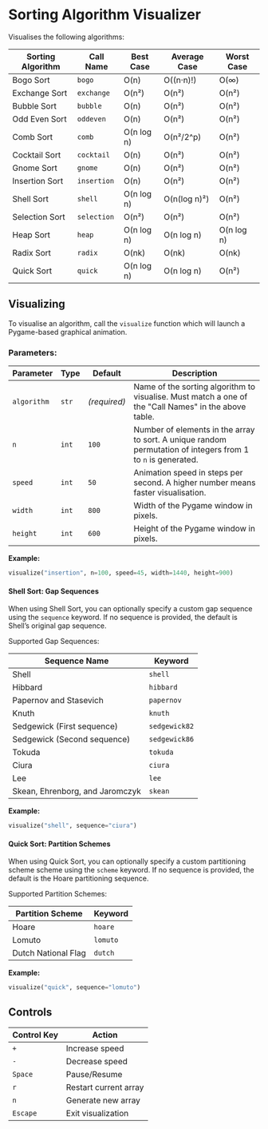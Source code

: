 # Sorting Algorithm Visualizer

Visualises the following algorithms:

| Sorting Algorithm | Call Name   | Best Case  | Average Case | Worst Case |
| ----------------- | ----------- | ---------- | ------------ | ---------- |
| Bogo Sort         | `bogo`      | O(n)       | O((n·n)!)    | O(∞)       |
| Exchange Sort     | `exchange`  | O(n²)      | O(n²)        | O(n²)      |
| Bubble Sort       | `bubble`    | O(n)       | O(n²)        | O(n²)      |
| Odd Even Sort     | `oddeven`   | O(n)       | O(n²)        | O(n²)      |
| Comb Sort         | `comb`      | O(n log n) | O(n²/2^p)    | O(n²)      |
| Cocktail Sort     | `cocktail`  | O(n)       | O(n²)        | O(n²)      |
| Gnome Sort        | `gnome`     | O(n)       | O(n²)        | O(n²)      |
| Insertion Sort    | `insertion` | O(n)       | O(n²)        | O(n²)      |
| Shell Sort        | `shell`     | O(n log n) | O(n(log n)²) | O(n²)      |
| Selection Sort    | `selection` | O(n²)      | O(n²)        | O(n²)      |
| Heap Sort         | `heap`      | O(n log n) | O(n log n)   | O(n log n) |
| Radix Sort        | `radix`     | O(nk)      | O(nk)        | O(nk)      |
| Quick Sort        | `quick`     | O(n log n) | O(n log n)   | O(n²)      |

## Visualizing

To visualise an algorithm, call the `visualize` function which will launch a Pygame-based graphical animation.

### Parameters:

| Parameter   | Type  | Default      | Description                                                                                                  |
| ----------- | ----- | ------------ | ------------------------------------------------------------------------------------------------------------ |
| `algorithm` | `str` | _(required)_ | Name of the sorting algorithm to visualise. Must match a one of the "Call Names" in the above table.         |
| `n`         | `int` | `100`        | Number of elements in the array to sort. A unique random permutation of integers from 1 to `n` is generated. |
| `speed`     | `int` | `50`         | Animation speed in steps per second. A higher number means faster visualisation.                             |
| `width`     | `int` | `800`        | Width of the Pygame window in pixels.                                                                        |
| `height`    | `int` | `600`        | Height of the Pygame window in pixels.                                                                       |

**Example:**

```py
visualize("insertion", n=100, speed=45, width=1440, height=900)
```

#### Shell Sort: Gap Sequences

When using Shell Sort, you can optionally specify a custom gap sequence using the `sequence` keyword. If no sequence is provided, the default is Shell’s original gap sequence.

Supported Gap Sequences:

| Sequence Name                   | Keyword       |
| ------------------------------- | ------------- |
| Shell                           | `shell`       |
| Hibbard                         | `hibbard`     |
| Papernov and Stasevich          | `papernov`    |
| Knuth                           | `knuth`       |
| Sedgewick (First sequence)      | `sedgewick82` |
| Sedgewick (Second sequence)     | `sedgewick86` |
| Tokuda                          | `tokuda`      |
| Ciura                           | `ciura`       |
| Lee                             | `lee`         |
| Skean, Ehrenborg, and Jaromczyk | `skean`       |

**Example:**

```py
visualize("shell", sequence="ciura")
```

#### Quick Sort: Partition Schemes

When using Quick Sort, you can optionally specify a custom partitioning scheme scheme using the `scheme` keyword. If no sequence is provided, the default is the Hoare partitioning sequence.

Supported Partition Schemes:

| Partition Scheme    | Keyword  |
| ------------------- | -------- |
| Hoare               | `hoare`  |
| Lomuto              | `lomuto` |
| Dutch National Flag | `dutch`  |

**Example:**

```py
visualize("quick", sequence="lomuto")
```

## Controls

| **Control Key** | **Action**            |
| --------------- | --------------------- |
| `+`             | Increase speed        |
| `-`             | Decrease speed        |
| `Space`         | Pause/Resume          |
| `r`             | Restart current array |
| `n`             | Generate new array    |
| `Escape`        | Exit visualization    |
